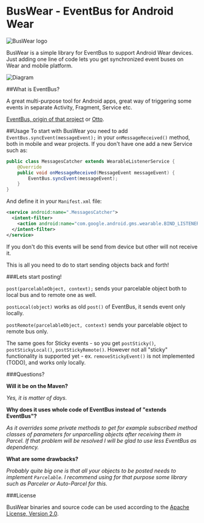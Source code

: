 BusWear - EventBus for Android Wear
=======
![BusWear logo](https://raw.githubusercontent.com/tajchert/BusWear/master/mobile/src/main/res/drawable-xxxhdpi/ic_launcher.png)

BusWear is a simple library for EventBus to support Android Wear devices. Just adding one line of code lets you get synchronized event buses on Wear and mobile platform.

![Diagram](https://raw.githubusercontent.com/tajchert/BusWear/master/diagram.png)

##What is EventBus?

A great multi-purpose tool for Android apps, great way of triggering some events in separate Activity, Fragment, Service etc.

[EventBus, origin of that project](https://github.com/greenrobot/EventBus) or [Otto](https://github.com/square/otto).

##Usage
To start with BusWear you need to add `EventBus.syncEvent(messageEvent);` in your `onMessageReceived()` method, both in mobile and wear projects. If you don't have one add a new Service such as:
```java
public class MessagesCatcher extends WearableListenerService {
    @Override
    public void onMessageReceived(MessageEvent messageEvent) {
        EventBus.syncEvent(messageEvent);
    }
}
```
And define it in your `Manifest.xml` file:
```xml
<service android:name=".MessagesCatcher">
  <intent-filter>
    <action android:name="com.google.android.gms.wearable.BIND_LISTENER" />
  </intent-filter>
</service>
```

If you don't do this events will be send from device but other will not receive it.

This is all you need to do to start sending objects back and forth!

###Lets start posting!

`post(parcelableObject, context);` sends your parcelable object both to local bus and to remote one as well.

`postLocal(object)` works as old `post()` of EventBus, it sends event only locally.

`postRemote(parcelableObject, context)` sends your parcelable object to remote bus only.

The same goes for Sticky events - so you get `postSticky()`, `postStickyLocal()`, `postStickyRemote()`. However not all "sticky" functionality is supported yet - ex. `removeStickyEvent()` is not implemented (TODO), and works only locally.

###Questions?

**Will it be on the Maven?**

_Yes, it is matter of days._

**Why does it uses whole code of EventBus instead of "extends EventBus"?**

_As it overrides some private methods to get for example subscribed method classes of parameters for unparcelling objects after receiving them in Parcel. If that problem will be resolved I will be glad to use less EventBus as dependency._

**What are some drawbacks?**

_Probably quite big one is that all your objects to be posted needs to implement `Parcelable`. I recommend using for that purpose some library such as Parceler or Auto-Parcel for this._

###License

BusWear binaries and source code can be used according to the [Apache License, Version 2.0](LICENSE).


